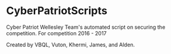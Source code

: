 # CyberPatriotScripts

Cyber Patriot Wellesley Team's automated script on securing the competition. For competition 2016 - 2017

Created by VBQL, Vuton, Khermi, James, and Alden.
